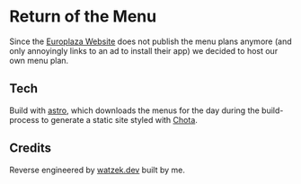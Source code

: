 # Return of the Menu

Since the [Europlaza Website](https://www.europlaza.at/en/restaurants/) does not publish the menu plans anymore (and only annoyingly links to an ad to install their app) we decided to host our own menu plan.

## Tech

Build with [astro](https://astro.build/), which downloads the menus for the day during the build-process to generate a static site styled with [Chota](https://jenil.github.io/chota/).

## Credits

Reverse engineered by [watzek.dev](https://watzek.dev/) built by me.
